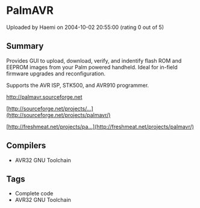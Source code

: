 # PalmAVR

Uploaded by Haemi on 2004-10-02 20:55:00 (rating 0 out of 5)

## Summary

Provides GUI to upload, download, verify, and indentify flash ROM and EEPROM images from your Palm powered handheld. Ideal for in-field firmware upgrades and reconfiguration.  

Supports the AVR ISP, STK500, and AVR910 programmer.


<http://palmavr.sourceforge.net>  

[http://sourceforge.net/projects/...](http://sourceforge.net/projects/palmavr/)  

[http://freshmeat.net/projects/pa...](http://freshmeat.net/projects/palmavr/)

## Compilers

- AVR32 GNU Toolchain

## Tags

- Complete code
- AVR32 GNU Toolchain
